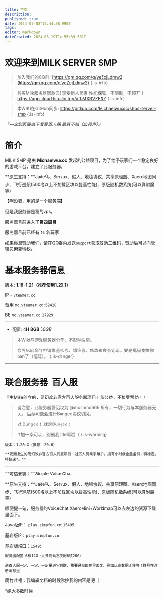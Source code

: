 ```yaml
---
title: 主页
description: 
published: true
date: 2024-07-08T14:44:58.990Z
tags: 
editor: markdown
dateCreated: 2024-03-19T14:55:39.532Z
---
```


# 欢迎来到MILK SERVER SMP

> 加入我们的QQ群: [https://qm.qq.com/q/yeZcjLdmw2](https://qm.qq.com/q/yeZcjLdmw2)
{.is-info}

> 购买Milk服务器同款云! 享受新人优惠
> 性能保障，不限制，不超开！
> https://app.cloud.lstudio.top/aff/MXBVZENZ
{.is-info}

> 本WIKI在GitHub同步:
> https://github.com/Michaelwucoc/shbs-server-smp
{.is-info}

*『一定到页面底下看看百人服 是真不错（店员声）』*

# 简介

MILK SMP 是由 **Michaelwucoc** 发起的公益项目，为了给予玩家们一个稳定良好的游戏平台，建立了此服务器。

**原生支持：**Jade🔍、Servux、假人、地毯协议、共享原理图、Xaero地图同步、飞行巡航(500格以上不加载区块以提高性能)、原版随机数系统(可以算附魔等) 

【啊没错，用的是一个服务端】

但是我服务器是租的vps。

服务器目前进入了**第四周目**

服务器目前已经有 `46` 名玩家

如果你想赞助我们，请在QQ群内发送`support`获取赞助二维码，赞助后可以向管理员索要特权。

# 基本服务器信息

版本: **1.18-1.21（推荐使用1.20.1）**

IP - `vteamer.cc`

备用 `mc.vteamer.cc:52428 `

BE `mc.vteamer.cc:27929`

---

-   配置: 4**H 8GB** 5*0GB*

> 本Wiki与游戏服务器分开，不影响性能。
> 
> 您可以向腐竹申请维基账号，请注意，修改都会有记录。要是乱搞我给你ban了（嘻嘻）。
{.is-danger}



---

# 联合服务器  百人服

『由Mike创立的，简幻欢非官方百人服务器项目』纯公益，不接受赞助！！
> 
> 请注意，此服务器管治权为 @moonmc666 所有，一切行为与本服务器无关。 后续可能会进行Bungee协议切换。
> 
> 对 Bungee！ 就是Bungee！
> 
> ↑加一条可以，别删我title啊喂（
{.is-warning}


```plaintext
版本：1.20.X（推荐1.20.6）
```

`**死而复生的简幻欢非官方百人同服项目！社区人员亲手维护，拥有小时级全量备份，特稳定，特快速*。**`

---

**可选安装：**Simple Voice Chat

**原生支持：**Jade🔍、Servux、假人、地毯协议、共享原理图、Xaero地图同步、飞行巡航(500格以上不加载区块以提高性能)、原版随机数系统(可以算附魔等)

顺便提一句，服务器的VoiceChat XaeroMini+Worldmap可以去左边的资源下载里面下。

Java版IP： `play.simpfun.cn:15495`

基岩版IP：`play.simpfun.cn`

基岩版端口：`15495`

`服务器配置 6核12G（人多则动态变配8核28G）`

`进百人服一定、一定、一定要进它的群，重要通知都在里面发，例如玩家数据迁移等！群号在注册消息里`

腐竹吐槽：我编辑文档的时候你抄我的内容是吧（

\*绝大多数时候